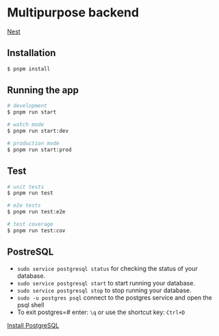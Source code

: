 # Multipurpose backend

[Nest](https://github.com/nestjs/nest)

## Installation

```bash
$ pnpm install
```

## Running the app

```bash
# development
$ pnpm run start

# watch mode
$ pnpm run start:dev

# production mode
$ pnpm run start:prod
```

## Test

```bash
# unit tests
$ pnpm run test

# e2e tests
$ pnpm run test:e2e

# test coverage
$ pnpm run test:cov
```

## PostreSQL

- `sudo service postgresql status` for checking the status of your database.
- `sudo service postgresql start` to start running your database.
- `sudo service postgresql stop` to stop running your database.
- `sudo -u postgres psql` connect to the postgres service and open the psql shell
- To exit postgres=# enter: `\q` or use the shortcut key: `Ctrl+D`

[Install PostgreSQL](https://learn.microsoft.com/en-us/windows/wsl/tutorials/wsl-database#install-postgresql)
